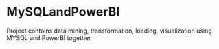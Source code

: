 # MySQLandPowerBI
Project contains data mining, transformation, loading, visualization using MYSQL and PowerBI together
